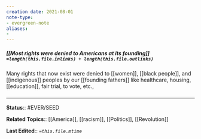 ```yaml
---
creation date: 2021-08-01
note-type: 
- evergreen-note
aliases:
- 
---
```


##### [[Most rights were denied to Americans at its founding]] `=length(this.file.inlinks) + length(this.file.outlinks)`

Many rights that now exist were denied to [[women]], [[black people]], and [[indigenous]] peoples by our [[founding fathers]] like healthcare, housing, [[education]], fair trial, to vote, etc., 

### <hr class="footnote"/>

**Status**:: #EVER/SEED

**Related Topics**:: [[America]], [[racism]], [[Politics]], [[Revolution]]
	
**Last Edited**:: *`=this.file.mtime`*
